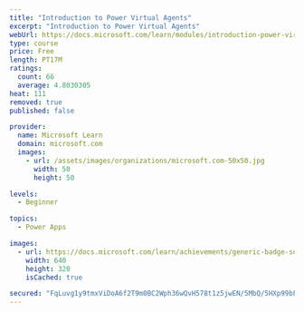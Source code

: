 ```yaml
---
title: "Introduction to Power Virtual Agents"
excerpt: "Introduction to Power Virtual Agents"
webUrl: https://docs.microsoft.com/learn/modules/introduction-power-virtual-agents/
type: course
price: Free
length: PT17M
ratings:
  count: 66
  average: 4.8030305
heat: 111
removed: true
published: false

provider:
  name: Microsoft Learn
  domain: microsoft.com
  images:
    - url: /assets/images/organizations/microsoft.com-50x50.jpg
      width: 50
      height: 50

levels:
  - Beginner

topics:
  - Power Apps

images:
  - url: https://docs.microsoft.com/learn/achievements/generic-badge-social.png
    width: 640
    height: 320
    isCached: true

secured: "FqLuvg1y9tmxViDoA6f2T9m0BC2Wph36wQvH578t1z5jwEN/5MbQ/5HXp99bF/E9pgQsv1osDvO20CsPf6v7NegAo5mULTWrObSsMPiwFXj0PXHUpssaTWj/l6J5imVHKePrwanelXgeN/MAXkYS7M59wR7xH2YLnM+TBKcMs0Z9S2dQhmPRDxCwC8ZCJ4tkDggSjNThtTd22VTU3n9QwQg9chiLS+6FUd/VmtljJHHv9J5O73QEljEokLgkDfSe+ueUyuR7EF70eoChC3EsK1q0SCBYGbflS6x+mOHrjUOD855RoGWObGJSWHoYb2HGrd1g59j9AB7gog0q7N7grnSGAPY9pqM77s9o5RedyGToGFN7aQKO5aeGNCLMcOK+xU8SsEJHOv/X5crfmxQEA/qFDw3yHLN1rMxQztceSDQ=;b0cUdDbK2jULXJ5My4GIxA=="
---
```


